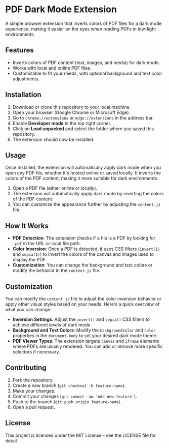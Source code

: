 PDF Dark Mode Extension
=======================

A simple browser extension that inverts colors of PDF files for a dark mode experience, making it easier on the eyes when reading PDFs in low-light environments.

Features
--------

-   Inverts colors of PDF content (text, images, and media) for dark mode.
-   Works with local and online PDF files.
-   Customizable to fit your needs, with optional background and text color adjustments.

Installation
------------

1.  Download or clone this repository to your local machine.
2.  Open your browser (Google Chrome or Microsoft Edge).
3.  Go to `chrome://extensions` or `edge://extensions` in the address bar.
4.  Enable **Developer mode** in the top right corner.
5.  Click on **Load unpacked** and select the folder where you saved this repository.
6.  The extension should now be installed.

Usage
-----

Once installed, the extension will automatically apply dark mode when you open any PDF file, whether it's hosted online or saved locally. It inverts the colors of the PDF content, making it more suitable for dark environments.

1.  Open a PDF file (either online or locally).
2.  The extension will automatically apply dark mode by inverting the colors of the PDF content.
3.  You can customize the appearance further by adjusting the `content.js` file.

How It Works
------------

-   **PDF Detection**: The extension checks if a file is a PDF by looking for `.pdf` in the URL or local file path.
-   **Color Inversion**: Once a PDF is detected, it uses CSS filters (`invert(1)` and `sepia(1)`) to invert the colors of the canvas and images used to display the PDF.
-   **Customization**: You can change the background and text colors or modify the behavior in the `content.js` file.

Customization
-------------

You can modify the `content.js` file to adjust the color inversion behavior or apply other visual styles based on your needs. Here's a quick overview of what you can change:

-   **Inversion Settings**: Adjust the `invert()` and `sepia()` CSS filters to achieve different levels of dark mode.
-   **Background and Text Colors**: Modify the `backgroundColor` and `color` properties in the `document.body` to set your desired dark mode theme.
-   **PDF Viewer Types**: The extension targets `canvas` and `iframe` elements where PDFs are usually rendered. You can add or remove more specific selectors if necessary.

Contributing
------------

1.  Fork the repository.
2.  Create a new branch (`git checkout -b feature-name`).
3.  Make your changes.
4.  Commit your changes (`git commit -am 'Add new feature'`).
5.  Push to the branch (`git push origin feature-name`).
6.  Open a pull request.

License
-------

This project is licensed under the MIT License - see the LICENSE file for detail
